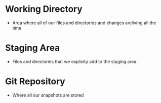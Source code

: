 # Working Directory
- Area where all of our files and directories and changes areliving all the time

# Staging Area
- Files and directories that we explicity add to the staging area

# Git Repository
- Where all our snapshots are stored